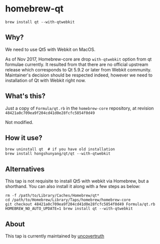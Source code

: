 # homebrew-qt

    brew install qt --with-qtwebkit

## Why?

We need to use Qt5 with Webkit on MacOS.

As of Nov 2017, Homebrew-core are drop `with-qtwebkit` option from qt formulae currently.
It resulted from that there are no official upstream release which corresponds to Qt 5.9.2 or later from Webkit community.
Maintainer's decision should be respected indeed, however we need to installation of Qt with Webkit right now.

## What's this?

Just a copy of `Formula/qt.rb` in the `homebrew-core` repository,
at revision `48421a0c709ea9f204cd41d0e28fcfc5854f0d49`

Not modified.

## How it use?

    brew uninstall qt  # if you have old installation
    brew install hongshunyang/qt/qt --with-qtwebkit

## Alternatives

This tap is not requisite to install Qt5 with webkit via Homebrew, but a shorthand.
You can also install it along with a few steps as below:

    rm -f /path/to/Library/Caches/Homebrew/qt*
    cd /path/to/Homebrew/Library/Taps/homebrew/homebrew-core
    git checkout 48421a0c709ea9f204cd41d0e28fcfc5854f0d49 Formula/qt.rb
    HOMEBREW_NO_AUTO_UPDATE=1 brew install qt --with-qtwebkit

## About

This tap is currently maintained by [uncovertruth](https://uncovertruth.co.jp/en/)
